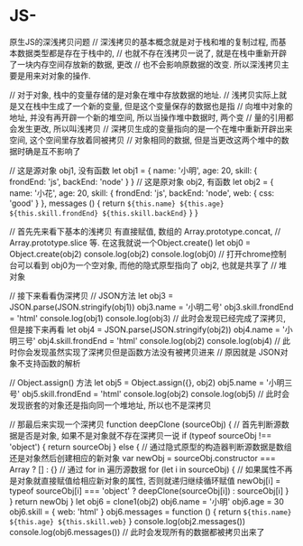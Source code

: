 # JS-
原生JS的深浅拷贝问题
// 深浅拷贝的基本概念就是对于栈和堆的复制过程, 而基本数据类型都是存在于栈中的,
// 也就不存在浅拷贝一说了, 就是在栈中重新开辟了一块内存空间存放新的数据, 更改
// 也不会影响原数据的改变. 所以深浅拷贝主要是用来对对象的操作.

// 对于对象, 栈中的变量存储的是对象在堆中存放数据的地址.
// 浅拷贝实际上就是又在栈中生成了一个新的变量, 但是这个变量保存的数据也是指
// 向堆中对象的地址, 并没有再开辟一个新的堆空间, 所以当操作堆中数据时, 两个变
// 量的引用都会发生更改, 所以叫浅拷贝
// 深拷贝生成的变量指向的是一个在堆中重新开辟出来空间, 这个空间里存放着同被拷贝
// 对象相同的数据, 但是当更改这两个堆中的数据时确是互不影响了

// 这是源对象 obj1, 没有函数
let obj1 = {
  name: '小明',
  age: 20,
  skill: {
    frondEnd: 'js',
    backEnd: 'node'
  }
}
// 这是原对象 obj2, 有函数
let obj2 = {
  name: '小花',
  age: 20,
  skill: {
    frondEnd: 'js',
    backEnd: 'node',
    web: {
      css: 'good'
    }
  },
  messages () {
    return `${this.name} ${this.age} ${this.skill.frondEnd} ${this.skill.backEnd}`
  }
}


// 首先先来看下基本的浅拷贝 有直接赋值, 数组的 Array.prototype.concat, 
// Array.prototype.slice 等. 在这我就说一个Object.create()
let obj0 = Object.create(obj2)
console.log(obj2)
console.log(obj0)
// 打开chrome控制台可以看到 obj0为一个空对象, 而他的隐式原型指向了 obj2, 也就是共享了
// 堆对象


// 接下来看看伪深拷贝
// JSON方法
let obj3 = JSON.parse(JSON.stringify(obj1))
obj3.name = '小明二号'
obj3.skill.frondEnd = 'html'
console.log(obj1)
console.log(obj3)
// 此时会发现已经完成了深拷贝, 但是接下来再看
let obj4 = JSON.parse(JSON.stringify(obj2))
obj4.name = '小明三号'
obj4.skill.frondEnd = 'html'
console.log(obj2)
console.log(obj4)
// 此时你会发现虽然实现了深拷贝但是函数方法没有被拷贝进来
// 原因就是 JSON对象不支持函数的解析

// Object.assign() 方法
let obj5 = Object.assign({}, obj2)
obj5.name = '小明三号'
obj5.skill.frondEnd = 'html'
console.log(obj2)
console.log(obj5)
// 此时会发现嵌套的对象还是指向同一个堆地址, 所以也不是深拷贝


// 那最后来实现一个深拷贝
function deepClone (sourceObj) {
  // 首先判断源数据是否是对象, 如果不是对象就不存在深拷贝一说
  if (typeof sourceObj !== 'object') {
    return sourceObj
  } else {
    // 通过隐式原型的构造器判断源数据是数组还是对象然后创建相应的新对象
    var newObj = sourceObj.constructor === Array ? [] : {}
    // 通过 for in 遍历源数据
    for (let i in sourceObj) {
      // 如果属性不再是对象就直接赋值给相应新对象的属性, 否则就递归继续循环赋值
      newObj[i] = typeof sourceObj[i] === 'object' ? deepClone(sourceObj[i]) : sourceObj[i]
    }
  }
  return newObj
}
let obj6 = clone1(obj2)
obj6.name = '小明'
obj6.age = 30
obj6.skill = {
  web: 'html'
}
obj6.messages = function () {
  return `${this.name} ${this.age} ${this.skill.web}`
}
console.log(obj2.messages())
console.log(obj6.messages())
// 此时会发现所有的数据都被拷贝出来了
